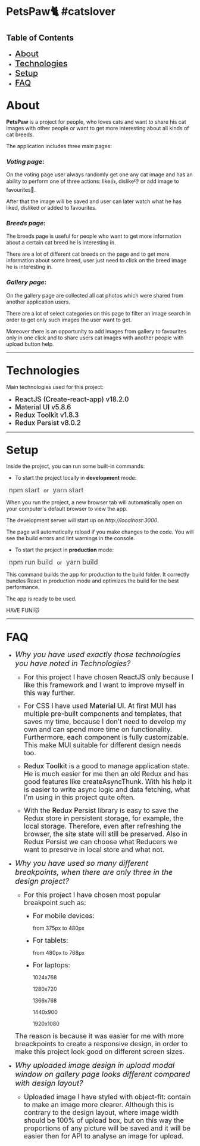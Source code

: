 <style>

text {
    font-size: 30px;
}

list {
    font-size: 22px;
    font-weight: 500;
}

tech {
    font-size: 18px;
    font-weight: 500
}

question {
    font-size: 20px;
}

answer {
    font-size: 18px;
}



</style>

# PetsPaw🐈 #catslover

## Table of Contents

- [<list>About</list>](#about)
- [<list>Technologies</list>](#technologies)
- [<list>Setup</list>](#setup)
- [<list>FAQ</list>](#faq)

## <text>About</text>

**PetsPaw** is a project for people, who loves cats and want to share his cat images with other people or want to get more interesting about all kinds of cat breeds.

The application includes three main pages:

### _Voting page_:

On the voting page user always randomly get one any cat image and has an ability to perform one of three actions: like👍, dislike👎 or add image to favourites🧡.

After that the image will be saved and user can later watch what he has liked, disliked or added to favourites.

### _Breeds page_:

The breeds page is useful for people who want to get more information about a certain cat breed he is interesting in.

There are a lot of different cat breeds on the page and to get more information about some breed, user just need to click on the breed image he is interesting in.

### _Gallery page_:

On the gallery page are collected all cat photos which were shared from another application users.

There are a lot of select categories on this page to filter an image search in order to get only such images the user want to get.

Moreover there is an opportunity to add images from gallery to favourites only in one click and to share users cat images with another people with upload button help.

---

## <text>Technologies</text>

Main technologies used for this project:

- <tech>ReactJS (Create-react-app) v18.2.0 </tech>
- <tech>Material UI v5.8.6 </tech>
- <tech>Redux Toolkit v1.8.3 </tech>
- <tech>Redux Persist v8.0.2 </tech>

---

## <text>Setup</text>

Inside the project, you can run some built-in commands:

- To start the project locally in **development** mode:

<span style='background-color: #f8f8f7;
  padding: 4px 7px;
  border-radius: 5px;
  font-size: 18px;
  color: #5c5e5e;
  font-weight: 500'>npm start</span> or <span style='background-color: #f8f8f7;
  padding: 4px 7px;
  border-radius: 5px;
  font-size: 18px;
  color: #5c5e5e;
  font-weight: 500'>yarn start</span>

When you run the project, a new browser tab will automatically open on your computer's default browser to view the app.

The development server will start up on _http://localhost:3000_.

The page will automatically reload if you make changes to the code. You will see the build errors and lint warnings in the console.

- To start the project in **production** mode:

<span style='background-color: #f8f8f7;
  padding: 4px 7px;
  border-radius: 5px;
  font-size: 18px;
  color: #5c5e5e;
  font-weight: 500'>npm run build</span> or <span style='background-color: #f8f8f7;
  padding: 4px 7px;
  border-radius: 5px;
  font-size: 18px;
  color: #5c5e5e;
  font-weight: 500'>yarn build</span>

This command builds the app for production to the build folder. It correctly bundles React in production mode and optimizes the build for the best performance.

The app is ready to be used.

HAVE FUN!🐱

---

## <text>FAQ</text>

- <question>_Why you have used exactly those technologies you have noted in Technologies?_</question>

  - <answer>For this project I have chosen <tech>ReactJS</tech> only because I like this framework and I want to improve myself in this way further.</answer>

  - <answer>For CSS I have used <tech>Material UI</tech>. At first MUI has multiple pre-built components and templates, that saves my time, because I don't need to develop my own and can spend more time on functionality. Furthermore, each component is fully customizable. This make MUI suitable for different design needs too.</answer>

  - <answer><tech>Redux Toolkit</tech> is a good to manage application state. He is much easier for me then an old Redux and has good features like createAsyncThunk. With his help it is easier to write async logic and data fetching, what I'm using in this project quite often.
    </answer>

  - <answer> With the <tech>Redux Persist</tech> library is easy to save the Redux store in persistent storage, for example, the local storage. Therefore, even after refreshing the browser, the site state will still be preserved. Also in Redux Persist we can choose what Reducers we want to preserve in local store and what not.</answer>

- <question>_Why you have used so many different breakpoints, when there are only three in the design project?_</question>

  - <answer>For this project I have chosen most popular breakpoint such as:</answer>

    - <answer>For mobile devices:</answer>

      from 375px to 480px

    - <answer>For tablets:</answer>

      from 480px to 768px

    - <answer>For laptops:</answer>

      1024x768

      1280x720

      1366x768

      1440x900

      1920x1080

  <answer>The reason is because it was easier for me with more breackpoints to create a responsive design, in order to make this project look good on different screen sizes.</answer>

- <question>_Why uploaded image design in upload modal window on gallery page looks different compared with design layout?_</question>

  - <answer> Uploaded image I have styled with object-fit: contain to make an image more clearer. Although this is contrary to the design layout, where image width should be 100% of upload box, but on this way the proportions of any picture will be saved and it will be easier then for API to analyse an image for upload.</answer>
